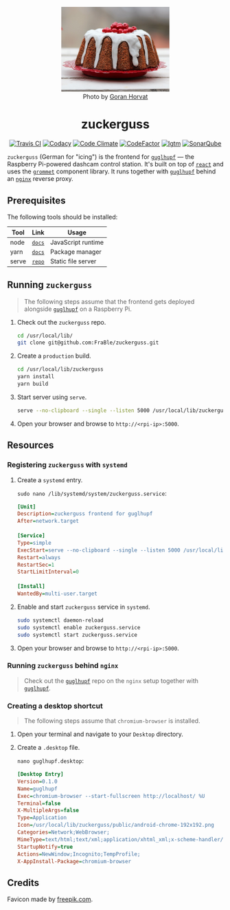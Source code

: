 <p align="center">
  <img src="docs/zuckerguss.jpg" alt="zuckerguss" width="50%"/></br>
  Photo by <a href="https://pixabay.com/photos/cake-desert-colorful-cupcake-3860391/" target="_blank">Goran Horvat</a>
</p>

<h1 align="center">zuckerguss</h1>

<div align="center">

[![Travis CI][travis-badge]][travis-url]
[![Codacy][codacy-badge]][codacy-url]
[![Code Climate][code-climate-badge]][code-climate-url]
[![CodeFactor][codefactor-badge]][codefactor-url]
[![lgtm][lgtm-badge]][lgtm-url]
[![SonarQube][sonarqube-badge]][sonarqube-url]

</div>

`zuckerguss` (German for "icing") is the frontend for [`guglhupf`](https://github.com/FraBle/guglhupf) — the Raspberry Pi-powered dashcam control station.
It's built on top of [`react`](https://reactjs.org/) and uses the [`grommet`](https://v2.grommet.io/) component library.
It runs together with [`guglhupf`](https://github.com/FraBle/guglhupf) behind an [`nginx`](https://nginx.org/) reverse proxy.

## Prerequisites

The following tools should be installed:

| Tool  | Link                                                  | Usage              |
|-------|-------------------------------------------------------|--------------------|
| node  | [`docs`](https://nodejs.org/en/download/)             | JavaScript runtime |
| yarn  | [`docs`](https://yarnpkg.com/getting-started/install) | Package manager    |
| serve | [`repo`](https://github.com/vercel/serve)             | Static file server |

## Running `zuckerguss`

> The following steps assume that the frontend gets deployed alongside [`guglhupf`](https://github.com/FraBle/guglhupf) on a Raspberry Pi.

1. Check out the `zuckerguss` repo.

    ```bash
    cd /usr/local/lib/
    git clone git@github.com:FraBle/zuckerguss.git
    ```

2. Create a `production` build.

    ```bash
    cd /usr/local/lib/zuckerguss
    yarn install
    yarn build
    ```

3. Start server using `serve`.

    ```bash
    serve --no-clipboard --single --listen 5000 /usr/local/lib/zuckerguss/build
    ```

4. Open your browser and browse to `http://<rpi-ip>:5000`.

## Resources

### Registering `zuckerguss` with `systemd`

1. Create a  `systemd` entry.

    `sudo nano /lib/systemd/system/zuckerguss.service`:

    ```ini
    [Unit]
    Description=zuckerguss frontend for guglhupf
    After=network.target

    [Service]
    Type=simple
    ExecStart=serve --no-clipboard --single --listen 5000 /usr/local/lib/zuckerguss/build
    Restart=always
    RestartSec=1
    StartLimitInterval=0

    [Install]
    WantedBy=multi-user.target
    ```

2. Enable and start `zuckerguss` service in `systemd`.

    ```bash
    sudo systemctl daemon-reload
    sudo systemctl enable zuckerguss.service
    sudo systemctl start zuckerguss.service
    ```

3. Open your browser and browse to `http://<rpi-ip>:5000`.

### Running `zuckerguss` behind `nginx`

> Check out the [`guglhupf`](https://github.com/FraBle/guglhupf) repo on the `nginx` setup together with [`guglhupf`](https://github.com/FraBle/guglhupf).

### Creating a desktop shortcut

> The following steps assume that `chromium-browser` is installed.

1. Open your terminal and navigate to your `Desktop` directory.

2. Create a  `.desktop` file.

    `nano guglhupf.desktop`:

    ```ini
    [Desktop Entry]
    Version=0.1.0
    Name=guglhupf
    Exec=chromium-browser --start-fullscreen http://localhost/ %U
    Terminal=false
    X-MultipleArgs=false
    Type=Application
    Icon=/usr/local/lib/zuckerguss/public/android-chrome-192x192.png
    Categories=Network;WebBrowser;
    MimeType=text/html;text/xml;application/xhtml_xml;x-scheme-handler/http;x-scheme-handler/https;
    StartupNotify=true
    Actions=NewWindow;Incognito;TempProfile;
    X-AppInstall-Package=chromium-browser
    ```

## Credits

Favicon made by [freepik.com](https://www.flaticon.com/free-icon/gugelhupf_94346).

<!--
Badges
-->
[travis-badge]:https://img.shields.io/travis/com/FraBle/zuckerguss?label=Travis%20CI%20Build&style=flat-square
[codacy-badge]:https://img.shields.io/codacy/grade/86a89814e43640fcbd0a807f525638b7?label=Codacy%20Grade&style=flat-square
[code-climate-badge]:https://img.shields.io/codeclimate/maintainability/FraBle/zuckerguss?label=Code%20Climate%20Grade&style=flat-square
[codefactor-badge]:https://img.shields.io/codefactor/grade/github/FraBle/zuckerguss/main?label=CodeFactor%20Grade&style=flat-square
[lgtm-badge]:https://img.shields.io/lgtm/grade/javascript/github/FraBle/zuckerguss?label=lgtm%20Grade&style=flat-square
[sonarqube-badge]:https://img.shields.io/sonar/tech_debt/FraBle_zuckerguss?label=Sonar%20Tech%20Debt&server=https%3A%2F%2Fsonarcloud.io&style=flat-square

<!--
Badge URLs
-->
[travis-url]:https://travis-ci.com/FraBle/zuckerguss
[codacy-url]:https://app.codacy.com/gh/FraBle/zuckerguss
[code-climate-url]:https://codeclimate.com/github/FraBle/zuckerguss
[codefactor-url]:https://www.codefactor.io/repository/github/frable/zuckerguss
[lgtm-url]:https://lgtm.com/projects/g/FraBle/zuckerguss/
[sonarqube-url]:https://sonarcloud.io/dashboard?id=FraBle_zuckerguss

